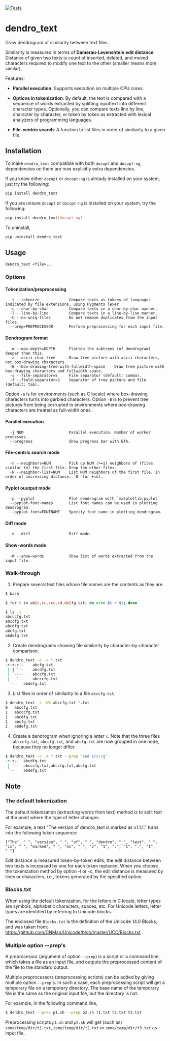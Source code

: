 [![Tests](https://github.com/tos-kamiya/dendro_text/actions/workflows/tests.yaml/badge.svg)](https://github.com/tos-kamiya/dendro_text/actions/workflows/tests.yaml)

dendro_text
===========

Draw dendrogram of similarity between text files.

Similarity is measured in terms of **Damerau-Levenshtein edit distance**.
Distance of given two texts is count of inserted, deleted, and moved characters required to modify one text to the other (smaller means more similar).

Features:

* **Parallel execution**: Supports execution on multiple CPU cores.

* **Options in tokenization**: By default, the text is compared with a sequence of words extracted by splitting inputtext into different character types. Optionally, you can compare texts line by line, character by character, or token by token as extracted with lexical analyzers of programming languages.

* **File-centric search**: A function to list files in order of similarity to a given file.

## Installation

To make `dendro_text` compatible with both `docopt` and `docopt-ng`, dependencies on them are now explicitly extra dependencies.

If you know either `docopt` or `docopt-ng` is already installed on your system, just try the following:

```sh
pip install dendro_text
```

If you are unsure `docopt` or `docopt-ng` is installed on your system, try the following:

```sh
pip install dendro_text[docopt-ng]
```

To uninstall,

```sh
pip uninstall dendro_text
```

## Usage

```
dendro_text <file>...
```

### Options

#### Tokenization/preprocessing

```
  -t --tokenize             Compare texts as tokens of languages indicated by file extensions, using Pygments lexer.
  -c --char-by-char         Compare texts in a char-by-char manner.
  -l --line-by-line         Compare texts in a line-by-line manner.
  -U --no-uniq-files        Do not remove duplicates from the input files.
  --prep=PREPROCESSOR       Perform preprocessing for each input file.
```

#### Dendrogram format

```
  -m --max-depth=DEPTH      Flatten the subtrees (of dendrogram) deeper than this.
  -a --ascii-char-tree      Draw tree picture with ascii characters, not box-drawing characters.
  -B --box-drawing-tree-with-fullwidth-space    Draw tree picture with box-drawing characters and fullwidth space.
  -s --file-separator=S     File separator (default: comma).
  -f --field-separator=S    Separator of tree picture and file (default: tab).
```

Option `-a` is for environments (such as C locale) where box-drawing characters turns into garbled characters.
Option `-B` is to prevent tree pictures from being corrupted in environments where box-drawing characters are treated as full-width ones.

#### Parallel execution

```
  -j NUM                    Parallel execution. Number of worker processes.
  --progress                Show progress bar with ETA.
```

#### File-centric search mode

```
  -n --neighbors=NUM        Pick up NUM (>=1) neighbors of (files similar to) the first file. Drop the other files.
  -N --neighbor-list=NUM    List NUM neighbors of the first file, in order of increasing distance. `0` for +inf.
```

#### Pyplot ouutput mode

```
  -p --pyplot               Plot dendrogram with `matplotlib.pyplot`
  --pyplot-font-names       List font names can be used in plotting dendrogram.
  --pyplot-font=FONTNAME    Specify font name in plotting dendrogram.
```

#### Diff mode

```
  -d --diff                 Diff mode.
```

#### Show-words mode

```
  -W --show-words           Show list of words extracted from the input file.
```

### Walk-through

1. Prepare several text files whose file names are the contents as they are.

```sh
$ bash

$ for t in ab{c,cc,ccc,cd,de}fg.txt; do echo $t > $t; done

$ ls -1
abcccfg.txt
abccfg.txt
abcdfg.txt
abcfg.txt
abdefg.txt
```

2. Create dendrograms showing file similarity by character-by-character comparison.

```sh
$ dendro_text -c -a *.txt
-+-+-+-- 	abcfg.txt
 | | `-- 	abcdfg.txt
 | `-+-- 	abccfg.txt
 |   `-- 	abcccfg.txt
 `-- 	abdefg.txt
````

3. List files in order of similarity to a file `abccfg.txt`.

```sh
$ dendro_text -c -N0 abccfg.txt *.txt
0	abccfg.txt
1	abcccfg.txt
1	abcdfg.txt
1	abcfg.txt
2	abdefg.txt
```

4. Create a dendrogram when ignoring a letter `c`. Note that the three files `abcccfg.txt`, `abccfg.txt`, and `abcfg.txt` are now grouped in one node, because they no longer differ.

```sh
$ dendro_text -c -a *.txt --prep 'sed s/c//g'
-+-+-- 	abcdfg.txt
 | `-- 	abcccfg.txt,abccfg.txt,abcfg.txt
 `-- 	abdefg.txt
```

## Note

### The default tokenization

The default tokenization (extracting words from text) method is to split text at the point where the type of letter changes.

For example, a text "The version of dendro_text is marked as v1.1.1." turns into the following token sequence:

```
["The", " ", "version", " ", "of", " ", "dendro", "_", "text", " ", 
"is", " ", "marked", " ", "as", " ", "v", "1", ".", "1", ".", "1", "."]
```

Edit distance is measured token-by-token edits; the edit distance between two texts is increased by one for each token replaced.
When you choose the tokenization method by option -l or -c, the edit distance is measured by lines or characters, i.e., tokens generated by the specified option.

### Blocks.txt

When using the default tokenization, for the letters in C locale, letter types are symbols, alphabetic characters, spaces, etc. For Unicode letters, letter types are identified by referring to Unicode blocks.

The enclosed file `Blocks.txt` is the definition of the Unicode 14.0 Blocks, and was taken from: <https://github.com/CNMan/Unicode/blob/master/UCD/Blocks.txt> .

### Multiple option --prep's

A preprocessor (argument of option `--prep`) is a script or a command line, which takes a file as an input file, and outputs the preprocessed content of the file to the standard output.

Multiple preprocessors (preprocessing scripts) can be added by giving multiple option `--prep`'s. In such a case, each preprocessing script will get a temporary file on a temporary directory.
The base name of the temporary file is the same as the original input file, but the directory is not. 

For example, in the following command line,

```sh
$ dendro_text --prep p1.sh --prep p2.sh t1.txt t2.txt t3.txt
```

Preprocessing scripts `p1.sh` and `p2.sh` will get (such as) `some/temp/dir/t1.txt`, `some/temp/dir/t2.txt` or `some/temp/dir/t3.txt` as input file.
